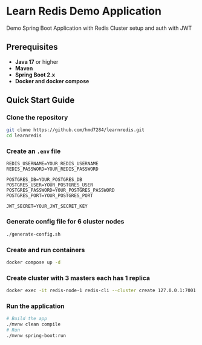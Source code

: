 # Learn Redis Demo Application
Demo Spring Boot Application with Redis Cluster setup and auth with JWT

## Prerequisites
- **Java 17** or higher
- **Maven**
- **Spring Boot 2.x**
- **Docker and docker compose**

## Quick Start Guide
### Clone the repository
   ```sh
   git clone https://github.com/hmd7284/learnredis.git
   cd learnredis
   ```
### Create an `.env` file
   ```
   REDIS_USERNAME=YOUR_REDIS_USERNAME 
   REDIS_PASSWORD=YOUR_REDIS_PASSWORD 

   POSTGRES_DB=YOUR_POSTGRES_DB
   POSTGRES_USER=YOUR_POSTGRES_USER
   POSTGRES_PASSWORD=YOUR_POSTGRES_PASSWORD
   POSTGRES_PORT=YOUR_POSTGRES_PORT
   
   JWT_SECRET=YOUR_JWT_SECRET_KEY
   ```
### Generate config file for 6 cluster nodes
   ```sh
   ./generate-config.sh
   ```
### Create and run containers
   ```sh
   docker compose up -d
   ```
### Create cluster with 3 masters each has 1 replica
   ```sh
   docker exec -it redis-node-1 redis-cli --cluster create 127.0.0.1:7001 127.0.0.1:7002 127.0.0.1:7003 127.0.0.1:7004 127.0.0.1:7005 127.0.0.1:7006 --cluster-replicas 1 --cluster-yes
   ```
### Run the application
   ```sh 
   # Build the app
   ./mvnw clean compile
   # Run
   ./mvnw spring-boot:run
   ```